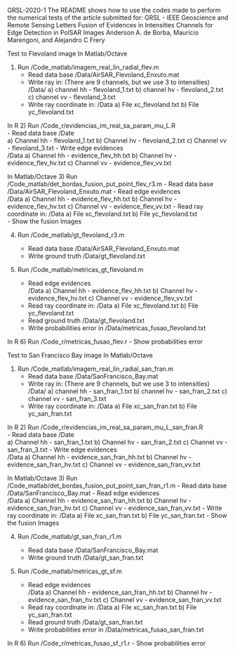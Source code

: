 GRSL-2020-1
The README shows how to use the codes made to perform the numerical tests of the article submitted for:
GRSL - IEEE Geoscience and Remote Sensing Letters
Fusion of Evidences in Intensities Channels for Edge Detection in PolSAR Images
Anderson A. de Borba, Maurı́cio Marengoni, and Alejandro C Frery

Test to Flevoland image
In Matlab/Octave
1) Run /Code_matlab/imagem_real_lin_radial_flev.m
      - Read data base /Data/AirSAR_Flevoland_Enxuto.mat
      - Write ray in: (There are 9 channels, but we use 3 to intensities)
              /Data/
              a) channel hh - flevoland_1.txt
              b) channel hv - flevoland_2.txt
              c) channel vv - flevoland_3.txt
      - Write ray coordinate in:
              /Data
             a) File xc_flevoland.txt
             b) File yc_flevoland.txt

In R
2) Run /Code_r/evidencias_im_real_sa_param_mu_L.R               
      - Read data base
              /Date    
              a) Channel hh - flevoland_1.txt
              b) Channel hv - flevoland_2.txt
              c) Channel vv - flevoland_3.txt
      - Write edge evidences       
               /Data
              a) Channel hh - evidence_flev_hh.txt
              b) Channel hv - evidence_flev_hv.txt
              c) Channel vv - evidence_flev_vv.txt

In Matlab/Octave
3) Run /Code_matlab/det_bordas_fusion_put_point_flev_r3.m
      - Read data base /Data/AirSAR_Flevoland_Enxuto.mat
      - Read edge evidences       
               /Data
              a) Channel hh - evidence_flev_hh.txt
              b) Channel hv - evidence_flev_hv.txt
              c) Channel vv - evidence_flev_vv.txt
      - Read ray coordinate in:
               /Data
               a) File xc_flevoland.txt
               b) File yc_flevoland.txt        
      - Show the fusion Images

4) Run /Code_matlab/gt_flevoland_r3.m
      - Read data base /Data/AirSAR_Flevoland_Enxuto.mat
      - Write ground truth /Data/gt_flevoland.txt

5) Run /Code_matlab/metricas_gt_flevoland.m
      -  Read edge evidences       
               /Data
              a) Channel hh - evidence_flev_hh.txt
              b) Channel hv - evidence_flev_hv.txt
              c) Channel vv - evidence_flev_vv.txt
     - Read ray coordinate in:
               /Data
              a) File xc_flevoland.txt
              b) File yc_flevoland.txt        
      - Read ground truth /Data/gt_flevoland.txt
      - Write probabilities error in /Data/metricas_fusao_flevoland.txt

In R
6) Run /Code_r/metricas_fusao_flev.r
      - Show probabilities error

Test to San Francisco Bay image
In Matlab/Octave
1) Run /Code_matlab/imagem_real_lin_radial_san_fran.m
      - Read data base /Data/SanFrancisco_Bay.mat
      - Write ray in: (There are 9 channels, but we use 3 to intensities)
            /Data/
            a) channel hh - san_fran_1.txt
            b) channel hv - san_fran_2.txt
            c) channel vv - san_fran_3.txt
      - Write ray coordinate in:
            /Data
            a) File xc_san_fran.txt
            b) File yc_san_fran.txt

In R
2) Run /Code_r/evidencias_im_real_sa_param_mu_L_san_fran.R               
      - Read data base
            /Date    
            a) Channel hh - san_fran_1.txt
            b) Channel hv - san_fran_2.txt
            c) Channel vv - san_fran_3.txt
      - Write edge evidences       
            /Data
            a) Channel hh - evidence_san_fran_hh.txt
            b) Channel hv - evidence_san_fran_hv.txt
            c) Channel vv - evidence_san_fran_vv.txt

In Matlab/Octave
3) Run /Code_matlab/det_bordas_fusion_put_point_san_fran_r1.m
      - Read data base /Data/SanFrancisco_Bay.mat
      - Read edge evidences       
            /Data
            a) Channel hh - evidence_san_fran_hh.txt
            b) Channel hv - evidence_san_fran_hv.txt
            c) Channel vv - evidence_san_fran_vv.txt
      - Write ray coordinate in:
            /Data
            a) File xc_san_fran.txt
            b) File yc_san_fran.txt
      - Show the fusion Images

4) Run /Code_matlab/gt_san_fran_r1.m
      - Read data base /Data/SanFrancisco_Bay.mat
      - Write ground truth /Data/gt_san_fran.txt

5) Run /Code_matlab/metricas_gt_sf.m
      -  Read edge evidences       
             /Data
            a) Channel hh - evidence_san_fran_hh.txt
            b) Channel hv - evidence_san_fran_hv.txt
            c) Channel vv - evidence_san_fran_vv.txt
      - Read ray coordinate in:
             /Data
            a) File xc_san_fran.txt
            b) File yc_san_fran.txt            
      - Read ground truth /Data/gt_san_fran.txt
      - Write probabilities error in /Data/metricas_fusao_san_fran.txt

In R
6) Run /Code_r/metricas_fusao_sf_r1.r
      - Show probabilities error
